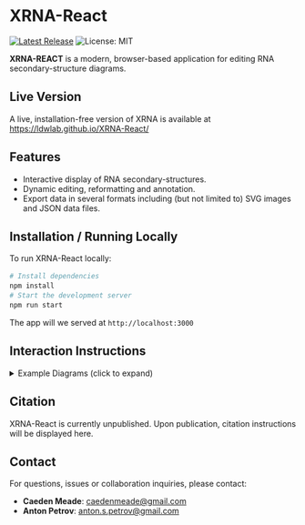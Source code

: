 # XRNA-React
[![Latest Release](https://img.shields.io/github/v/release/LDWLab/XRNA-React)](https://github.com/LDWLab/XRNA-React/releases)
![License: MIT](https://img.shields.io/badge/license-MIT-green)
<!-- [![Build Status](https://img.shields.io/github/actions/workflow/status/LDWLab/XRNA-React/build.yml)](https://github.com/LDWLab/XRNA-React/actions) -->
**XRNA-REACT** is a modern, browser-based application for editing RNA secondary-structure diagrams.
## Live Version
A live, installation-free version of XRNA is available at https://ldwlab.github.io/XRNA-React/
## Features
- Interactive display of RNA secondary-structures.
- Dynamic editing, reformatting and annotation.
- Export data in several formats including (but not limited to) SVG images and JSON data files.
## Installation / Running Locally
To run XRNA-React locally:
```bash
# Install dependencies
npm install
# Start the development server
npm run start
```
The app will we served at `http://localhost:3000`
## Interaction Instructions
<details>
<summary>Example Diagrams (click to expand)</summary>
Initialize the application by uploading an XRNA-compatible data file.

![Upload Example](readme_images/upload.png)

Now that data is uploaded, pick a constraint to guide your work in XRNA.

![Constraint Example](readme_images/constraint.png)

With the nucleotide constraint selected and the edit tool active, we can left-click and drag to reposition a single nucleotide at a time.

![Edit Example](readme_images/edit.png)

Note that it is also possible to edit nucleotide positions via a right click, which populates the right-hand menu according to the current contstraint and the clicked-on nucleotide.

![Right-click Example](readme_images/edit_right_click.png)

Now, let's add a base pair to nucleotide #11 (the current nucleotide) via the format menu.

![Format Example](readme_images/format_right_click_0.png)

Now that the add-basepair row is visible, populate fields **left to right** to specify both ends of the base pair (e.g. A11, U61). Then, click Add

![Format Example 2](readme_images/format_right_click_1.png)

The base pair has been successfully added! Let's move on and annotate the base pair. Activate the Annotate tool. Select the base-pair constraint. Then, right-click on one of the two newly base-paired nucleotides.

![Annotate Example 1](readme_images/annotate_0.png)

Use the right-hand menu to specify annotation settings.
![Annotate Example 2](readme_images/annotate_1.png)

Now that we have finished our edits, let's export our data.
![Export](readme_images/download.png)

</details>

## Citation
XRNA-React is currently unpublished. Upon publication, citation instructions will be displayed here.

## Contact
For questions, issues or collaboration inquiries, please contact:
- **Caeden Meade**: caedenmeade@gmail.com
- **Anton Petrov**: anton.s.petrov@gmail.com
